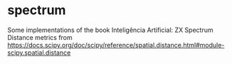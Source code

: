 # spectrum
Some implementations of the book Inteligência Artificial: ZX Spectrum
Distance metrics from https://docs.scipy.org/doc/scipy/reference/spatial.distance.html#module-scipy.spatial.distance
